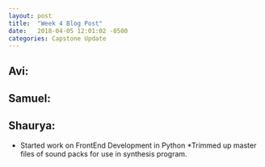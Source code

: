 ```yaml
---
layout: post
title:  "Week 4 Blog Post"
date:   2018-04-05 12:01:02 -0500
categories: Capstone Update
---
```

## Avi: ## 




## Samuel: ## 






## Shaurya: ##

* Started work on FrontEnd Development in Python
*Trimmed up master files of sound packs for use in synthesis program.
